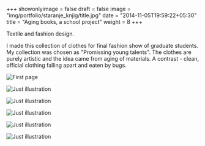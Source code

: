 +++
showonlyimage = false
draft = false
image = "img/portfolio/staranje_knjig/title.jpg"
date = "2014-11-05T19:59:22+05:30"
title = "Aging books, a school project"
weight = 8
+++

Textile and fashion design.
<!--more-->
I made this collection of clothes for final fashion show of graduate students. My collection was chosen as "Promissing young talents". The clothes are purely artistic and the idea came from aging of materials. A contrast - clean, official clothing falling apart and eaten by bugs.


![First page](/img/portfolio/staranje_knjig/title.jpg)

![Just illustration](/img/portfolio/staranje_knjig/foto2.jpg)

![Just illustration](/img/portfolio/staranje_knjig/knjige1.jpg)

![Just illustration](/img/portfolio/staranje_knjig/knjige2.jpg)

![Just illustration](/img/portfolio/staranje_knjig/knjige3.jpg)

![Just illustration](/img/portfolio/staranje_knjig/knjige4.jpg)